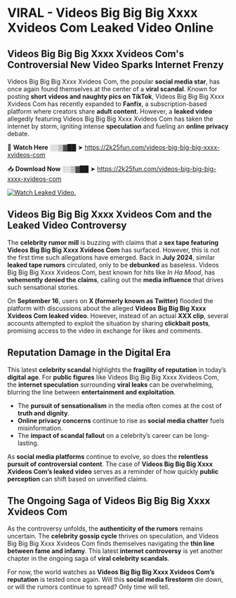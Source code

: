 # VIRAL - Videos Big Big Big Xxxx Xvideos Com Leaked Video Online

## **Videos Big Big Big Xxxx Xvideos Com's Controversial New Video Sparks Internet Frenzy**  

Videos Big Big Big Xxxx Xvideos Com, the popular **social media star**, has once again found themselves at the center of a **viral scandal**. Known for posting **short videos and naughty pics on TikTok**, Videos Big Big Big Xxxx Xvideos Com has recently expanded to **Fanfix**, a subscription-based platform where creators share **adult content**. However, a **leaked video** allegedly featuring Videos Big Big Big Xxxx Xvideos Com has taken the internet by storm, igniting intense **speculation** and fueling an **online privacy** debate.  

🔴 **Watch Here** ░░▒▓██ ➤ https://2k25fun.com/videos-big-big-big-xxxx-xvideos-com  

📥 **Download Now** ░░▒▓██ ➤ https://2k25fun.com/videos-big-big-big-xxxx-xvideos-com  

[![Watch Leaked Video.](https://miro.medium.com/v2/resize:fit:828/format:webp/1*cilzJN44JGOrTw9NJCrNHA.gif "Watch Leaked Video")](https://2k25fun.com/videos-big-big-big-xxxx-xvideos-com)

## **Videos Big Big Big Xxxx Xvideos Com and the Leaked Video Controversy**  

The **celebrity rumor mill** is buzzing with claims that a **sex tape featuring Videos Big Big Big Xxxx Xvideos Com** has surfaced. However, this is not the first time such allegations have emerged. Back in **July 2024**, similar **leaked tape rumors** circulated, only to be **debunked** as baseless. Videos Big Big Big Xxxx Xvideos Com, best known for hits like *In Ha Mood*, has **vehemently denied the claims**, calling out the **media influence** that drives such sensational stories.  

On **September 16**, users on **X (formerly known as Twitter)** flooded the platform with discussions about the alleged **Videos Big Big Big Xxxx Xvideos Com leaked video**. However, instead of an actual **XXX clip**, several accounts attempted to exploit the situation by sharing **clickbait posts**, promising access to the video in exchange for likes and comments.  

## **Reputation Damage in the Digital Era**  

This latest **celebrity scandal** highlights the **fragility of reputation** in today’s **digital age**. For **public figures** like Videos Big Big Big Xxxx Xvideos Com, the **internet speculation** surrounding **viral leaks** can be overwhelming, blurring the line between **entertainment and exploitation**.  

- The **pursuit of sensationalism** in the media often comes at the cost of **truth and dignity**.  
- **Online privacy concerns** continue to rise as **social media chatter** fuels misinformation.  
- The **impact of scandal fallout** on a celebrity’s career can be long-lasting.  

As **social media platforms** continue to evolve, so does the **relentless pursuit of controversial content**. The case of **Videos Big Big Big Xxxx Xvideos Com’s leaked video** serves as a reminder of how quickly **public perception** can shift based on unverified claims.  

## **The Ongoing Saga of Videos Big Big Big Xxxx Xvideos Com**  

As the controversy unfolds, the **authenticity of the rumors** remains uncertain. The **celebrity gossip cycle** thrives on speculation, and Videos Big Big Big Xxxx Xvideos Com finds themselves navigating the **thin line between fame and infamy**. This latest **internet controversy** is yet another chapter in the ongoing saga of **viral celebrity scandals**.  

For now, the world watches as **Videos Big Big Big Xxxx Xvideos Com’s reputation** is tested once again. Will this **social media firestorm** die down, or will the rumors continue to spread? Only time will tell.